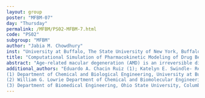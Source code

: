 ```yaml
---
layout: group
poster: "MFBM-07"
day: "Thursday"
permalink: /MFBM/PS02-MFBM-7.html
code: "PS02"
subgroup: "MFBM"
author: "Jabia M. Chowdhury"
inst: "University at Buffalo, The State University of New York, Buffalo, NY"
title: "Computational Simulation of Pharmacokinetic Modeling of Drug Bevacizumab in AMD Treatment"
abstract: "Age-related macular degeneration (AMD) is an irreversible disease caused by macular deterioration and responsible for vision loss. AMD is caused by the growth of abnormal leaky blood vessels due to the high presence of vascular endothelial growth factor (VEGF) in the macular region of the eye. Anti-VEGF drugs have been proven most stable medication in AMD treatment that inhibits the action of vascular endothelial growth factor in the macula. One of the most suggested anti-VEGF drugs used in AMD treatment is Bevacizumab using intravitreal injection. In our study, we developed a 3D spherical region of vitreous for the human and rabbit eye to computationally simulate the pharmacokinetic effect of the intravitreally injected drug Bevacizumab. The model is simulated in COMSOL under time-dependent conditions to observe the spatial drug distribution and calculate the concentration profile in the vitreous and near macula regions. The vitreous is treated as a Darcy porous medium, and the drug transport through the porous medium is solved using mass transport physics coupled with Darcy’s law, including the convection-diffusion effect. The model includes the drug elimination route both anteriorly and posteriorly. Both models are validated against the experimental pharmacokinetic model data using the drug Bevacizumab, and our drug concentration-time plots in vitreous for both the human and rabbit eye are in good agreement with the experimental data. The drug concentration near the macula is also explained with experimental validation."
additional_authors: "Eduardo A. Chacin Ruiz (1); Katelyn E. Swindle- Reilly (2,3); Ashlee N. Ford Versypt (1)
(1) Department of Chemical and Biological Engineering, University at Buffalo, The State University of New York, Buffalo, NY
(2) William G. Lowrie Department of Chemical and Biomolecular Engineering, Ohio State University, Columbus, OH
(3) Department of Biomedical Engineering, Ohio State University, Columbus, OH"
---
```


